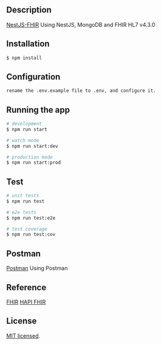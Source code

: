 ## Description

[NestJS-FHIR](https://github.com/zadlyka/NestJS-FHIR) Using NestJS, MongoDB and FHIR HL7 v4.3.0

## Installation

```bash
$ npm install
```
## Configuration
```bash
rename the .env.example file to .env, and configure it.
```
## Running the app

```bash
# development
$ npm run start

# watch mode
$ npm run start:dev

# production mode
$ npm run start:prod
```

## Test

```bash
# unit tests
$ npm run test

# e2e tests
$ npm run test:e2e

# test coverage
$ npm run test:cov
```

## Postman

[Postman](https://github.com/zadlyka/NestJS-FHIR/tree/master/postman) Using Postman


## Reference
[FHIR](http://hl7.org/fhir/index.html)
[HAPI FHIR](https://hapi.fhir.org/baseR4/swagger-ui/)

## License

[MIT licensed](LICENSE).

